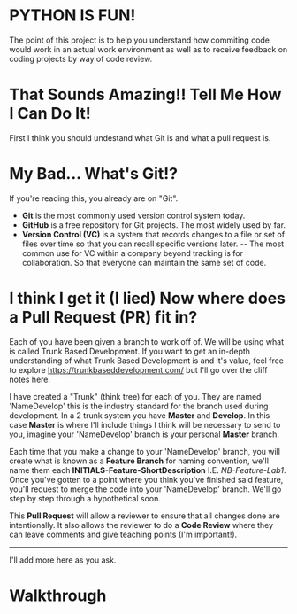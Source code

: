 # PYTHON IS FUN!


The point of this project is to help you understand how commiting code would work in an 
actual work environment as well as to receive feedback on coding projects by way of code 
review.

# That Sounds Amazing!! Tell Me How I Can Do It!
 First I think you should undestand what Git is and what a pull request is.

# My Bad... What's Git!?
If you're reading this, you already are on "Git". 
 - **Git** is the most commonly used version control system today. 
 - **GitHub** is a free repository for Git projects. The most widely used by far.
 - **Version Control (VC)** is a system that records changes to a file or set of files over 
time so that you can recall specific versions later.
 -- The most common use for VC within a company beyond tracking is for collaboration. So that 
everyone can maintain the same set of code.

# I think I get it (I lied) Now where does a Pull Request (PR) fit in?
Each of you have been given a branch to work off of. We will be using what is called Trunk 
Based Development. If you want to get an in-depth understanding of what Trunk Based 
Development is and it's value, feel free to explore https://trunkbaseddevelopment.com/ but 
I'll go over the cliff notes here.

I have created a "Trunk" (think tree) for each of you. They are named 'NameDevelop' this is 
the industry standard for the branch used during development. In a 2 trunk system you have 
**Master** and **Develop**. In this case **Master** is where I'll include things I think will 
be necessary to send to you, imagine your 'NameDevelop' branch is your personal **Master** 
branch.

Each time that you make a change to your 'NameDevelop' branch, you will create what is known 
as a **Feature Branch** for naming convention, we'll name them each 
**INITIALS-Feature-ShortDescription** I.E. _NB-Feature-Lab1_. Once you've gotten to a point 
where you think you've finished said feature, you'll request to merge the code into your 
'NameDevelop' branch. We'll go step by step through a hypothetical soon.

This **Pull Request** will allow a reviewer to ensure that all changes done are 
intentionally. It also allows the reviewer to do a **Code Review** where they can leave 
comments and give teaching points (I'm important!).

-------
I'll add more here as you ask.

# Walkthrough

